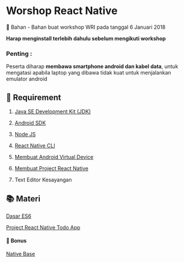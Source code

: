 # Worshop React Native
:microscope: Bahan - Bahan buat workshop WRI pada tanggal 6 Januari 2018

**Harap menginstall terlebih dahulu sebelum mengikuti workshop**
### Penting : 
Peserta diharap **membawa smartphone android dan kabel data**, untuk mengatasi apabila laptop yang dibawa tidak kuat untuk menjalankan emulator android

## :pill: Requirement

1. [Java SE Development Kit (JDK)](https://github.com/wrideveloper/workshop-react-native/blob/master/module/instalasi-jdk.md)

2. [Android SDK](https://github.com/wrideveloper/workshop-react-native/blob/master/module/instalasi-android-sdk.md)

3. [Node JS](https://github.com/wrideveloper/workshop-react-native/blob/master/module/instalasi-node-js.md)

4. [React Native CLI](https://github.com/wrideveloper/workshop-react-native/blob/master/module/instalasi-react-native-cli.md)

5. [Membuat Android Virtual Device](https://github.com/wrideveloper/workshop-react-native/blob/master/module/instalasi-avd.md)

6. [Membuat Project React Native](https://github.com/wrideveloper/workshop-react-native/blob/master/module/instalasi-project-react-native.md)

7. Text Editor Kesayangan

## :books: Materi 
[Dasar ES6](https://github.com/wrideveloper/workshop-react-native/blob/master/module/dasar-es6.md)

[Project React Native Todo App](https://github.com/mnindra/TodoApp)

#### :school_satchel: Bonus
[Native Base](https://nativebase.io)